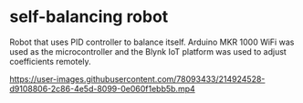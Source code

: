 # self-balancing robot
Robot that uses PID controller to balance itself. Arduino MKR 1000 WiFi was used as the microcontroller and the Blynk IoT platform was used to adjust coefficients remotely.

https://user-images.githubusercontent.com/78093433/214924528-d9108806-2c86-4e5d-8099-0e060f1ebb5b.mp4

